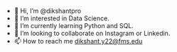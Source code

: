 - 👋 Hi, I’m @dikshantpro
- 👀 I’m interested in Data Science.
- 🌱 I’m currently learning Python and SQL.
- 💞️ I’m looking to collaborate on Instagram or Linkedin.
- 📫 How to reach me dikshant.y22@fms.edu

<!---
dikshantpro/dikshantpro is a ✨ special ✨ repository because its `README.md` (this file) appears on your GitHub profile.
You can click the Preview link to take a look at your changes.
--->
